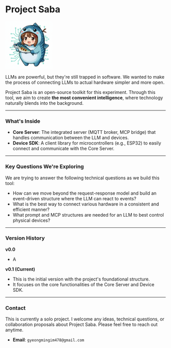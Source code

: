 # Project Saba
<img src="https://github.com/kawaiiTaiga/project_SABA/blob/main/src/sabachan.png" alt="Project Saba Mascot" width="150">

LLMs are powerful, but they're still trapped in software. We wanted to make the process of connecting LLMs to actual hardware simpler and more open.

Project Saba is an open-source toolkit for this experiment. Through this tool, we aim to create **the most convenient intelligence**, where technology naturally blends into the background.

---

### What's Inside

* **Core Server**: The integrated server (MQTT broker, MCP bridge) that handles communication between the LLM and devices.
* **Device SDK**: A client library for microcontrollers (e.g., ESP32) to easily connect and communicate with the Core Server.

---

### Key Questions We're Exploring

We are trying to answer the following technical questions as we build this tool:

* How can we move beyond the request-response model and build an event-driven structure where the LLM can react to events?
* What is the best way to connect various hardware in a consistent and efficient manner?
* What prompt and MCP structures are needed for an LLM to best control physical devices?

---

### Version History
**v0.0**
* A

**v0.1 (Current)**
* This is the initial version with the project's foundational structure.
* It focuses on the core functionalities of the Core Server and Device SDK.

---

### Contact

This is currently a solo project.
I welcome any ideas, technical questions, or collaboration proposals about Project Saba. Please feel free to reach out anytime.

* **Email**: `gyeongmingim478@gmail.com`
